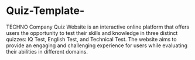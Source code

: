 # Quiz-Template-
 TECHNO Company Quiz Website is an interactive online platform that offers users the opportunity to test their skills and knowledge in three distinct quizzes:  IQ Test, English Test, and Technical Test.  The website aims to provide an engaging and challenging experience for users while evaluating their abilities in different domains. 
